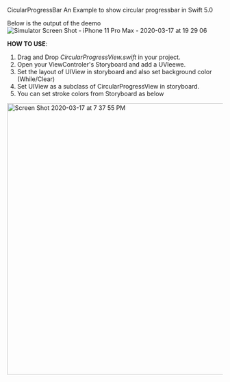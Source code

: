 CicularProgressBar
An Example to show circular progressbar in Swift 5.0

Below is the output of the deemo
![Simulator Screen Shot - iPhone 11 Pro Max - 2020-03-17 at 19 29 06](https://user-images.githubusercontent.com/2304583/76884886-175bfe80-6887-11ea-8a51-f91bf43765ec.png)


**HOW TO USE**:

1. Drag and Drop *CircularProgressView.swift* in your project.
2. Open your ViewControler's Storyboard and add a UVIeewe.
3. Set the layout of UIView in storyboard and also set background color (While/Clear)
4. Set UIView as a subclass of CircularProgressView in storyboard.
5. You can set stroke colors from Storyboard as below

<img width="632" alt="Screen Shot 2020-03-17 at 7 37 55 PM" src="https://user-images.githubusercontent.com/2304583/76885489-fcd65500-6887-11ea-8c42-d87795837170.png">
